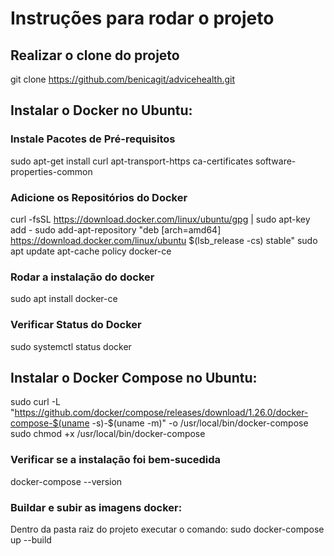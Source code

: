 # Instruções para rodar o projeto

## Realizar o clone do projeto
git clone https://github.com/benicagit/advicehealth.git

## Instalar o Docker no Ubuntu:
  ### Instale Pacotes de Pré-requisitos
  sudo apt-get install  curl apt-transport-https ca-certificates software-properties-common
  
  ### Adicione os Repositórios do Docker
  curl -fsSL https://download.docker.com/linux/ubuntu/gpg | sudo apt-key add -
  sudo add-apt-repository "deb [arch=amd64] https://download.docker.com/linux/ubuntu $(lsb_release -cs) stable"
  sudo apt update
  apt-cache policy docker-ce
  
  ### Rodar a instalação do docker
  sudo apt install docker-ce
  
  ### Verificar Status do Docker
  sudo systemctl status docker
  
## Instalar o Docker Compose no Ubuntu:
sudo curl -L "https://github.com/docker/compose/releases/download/1.26.0/docker-compose-$(uname -s)-$(uname -m)" -o /usr/local/bin/docker-compose
sudo chmod +x /usr/local/bin/docker-compose

  ### Verificar se a instalação foi bem-sucedida
  docker-compose --version

  ### Buildar e subir as imagens docker:
  Dentro da pasta raiz do projeto executar o comando:
  sudo docker-compose up --build

 
  
